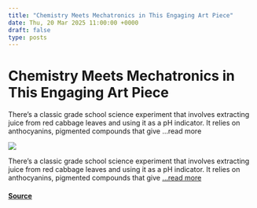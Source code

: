 ```yaml
---
title: "Chemistry Meets Mechatronics in This Engaging Art Piece"
date: Thu, 20 Mar 2025 11:00:00 +0000
draft: false
type: posts
---
```

# Chemistry Meets Mechatronics in This Engaging Art Piece





There&#8217;s a classic grade school science experiment that involves extracting juice from red cabbage leaves and using it as a pH indicator. It relies on anthocyanins, pigmented compounds that give &#8230;read more

![](https://hackaday.com/wp-content/uploads/2025/03/nat-b-3.png?w=800)

There’s a classic grade school science experiment that involves extracting juice from red cabbage leaves and using it as a pH indicator. It relies on anthocyanins, pigmented compounds that give […read more](https://hackaday.com/2025/03/20/chemistry-meets-mechatronics-in-this-engaging-art-piece/)

#### [Source](https://hackaday.com/2025/03/20/chemistry-meets-mechatronics-in-this-engaging-art-piece/)

